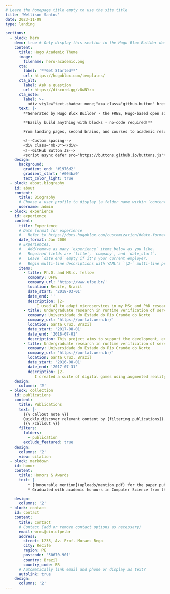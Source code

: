 ```yaml
---
# Leave the homepage title empty to use the site title
title: 'Wellison Santos'
date: 2023-11-09
type: landing

sections:
  - block: hero
    demo: true # Only display this section in the Hugo Blox Builder demo site
    content:
      title: Hugo Academic Theme
      image:
        filename: hero-academic.png
      cta:
        label: '**Get Started**'
        url: https://hugoblox.com/templates/
      cta_alt:
        label: Ask a question
        url: https://discord.gg/z8wNYzb
      cta_note:
        label: >-
          <div style="text-shadow: none;"><a class="github-button" href="https://github.com/HugoBlox/hugo-blox-builder" data-icon="octicon-star" data-size="large" data-show-count="true" aria-label="Star">Star Hugo Blox Builder</a></div><div style="text-shadow: none;"><a class="github-button" href="https://github.com/HugoBlox/theme-academic-cv" data-icon="octicon-star" data-size="large" data-show-count="true" aria-label="Star">Star the Academic template</a></div>
      text: |-
        **Generated by Hugo Blox Builder - the FREE, Hugo-based open source website builder trusted by 500,000+ sites.**

        **Easily build anything with blocks - no-code required!**

        From landing pages, second brains, and courses to academic resumés, conferences, and tech blogs.

        <!--Custom spacing-->
        <div class="mb-3"></div>
        <!--GitHub Button JS-->
        <script async defer src="https://buttons.github.io/buttons.js"></script>
    design:
      background:
        gradient_end: '#1976d2'
        gradient_start: '#004ba0'
        text_color_light: true
  - block: about.biography
    id: about
    content:
      title: Biography
      # Choose a user profile to display (a folder name within `content/authors/`)
      username: admin
  - block: experience
    id: experience
    content:
      title: Experience
      # Date format for experience
      #   Refer to https://docs.hugoblox.com/customization/#date-format
      date_format: Jan 2006
      # Experiences.
      #   Add/remove as many `experience` items below as you like.
      #   Required fields are `title`, `company`, and `date_start`.
      #   Leave `date_end` empty if it's your current employer.
      #   Begin multi-line descriptions with YAML's `|2-` multi-line prefix.
      items:
        - title: Ph.D. and MS.c. fellow
          company: UFPE
          company_url: 'https://www.ufpe.br/'
          location: Recife, Brazil
          date_start: '2018-03-01'
          date_end: ''
          description: |2-
              I used AI to adapt microservices in my MSc and PhD research. My Master's research resulted in a proactive, adaptive solution that decreased app response time by 20\% compared to the de facto baseline approach (HPA) in best-case scenarios. Also, I focused on improving the forecast component through the Multiple Predictors System (MPS) in my PhD. </br></br><b>Transferable skills</b>&#58; Machine Learning, Microservices, Time series forecasting, Auto-scaling, Self-adaptive Systems, Kubernetes, Python, Java
        - title: Undergraduate research in runtime verification of service compositions
          company: Universidade do Estado do Rio Grande do Norte
          company_url: 'https://portal.uern.br/'
          location: Santa Cruz, Brazil
          date_start: '2017-08-01'
          date_end: '2018-07-01'
          description: This project aims to support the development, execution, and monitoring of service compositions. As service compositions are executed in dynamic environments and developed by different programmers, formal verification techniques are used to ensure the expected behaviour is met during runtime..<br/><br/><b>Transferable skills</b>&#58;  SOA, Microservices, Formal description, Self-Adaptive Systems, Systems modelling
        - title: Undergraduate research in runtime verification of service compositions
          company: Universidade do Estado do Rio Grande do Norte
          company_url: 'https://portal.uern.br/'
          location: Santa Cruz, Brazil
          date_start: '2016-08-01'
          date_end: '2017-07-31'
          description: |2- 
             I created a suite of digital games using augmented reality to improve children's motor coordination. The games required the child to identify markings containing puzzles, leading them to the next mark. As a result, the software aimed to stimulate children's movement.<br/><br/><b>Transferable skills</b>&#58; Unity, Android, Augmented reality.
    design:
      columns: '2'
  - block: collection
    id: publications
    content:
      title: Publications
      text: |-
        {{% callout note %}}
        Quickly discover relevant content by [filtering publications](./publication/).
        {{% /callout %}}
      filters:
        folders:
          - publication
        exclude_featured: true
    design:
      columns: '2'
      view: citation
  - block: markdown
    id: honor
    content:
      title: Honors & Awards
      text: |-
          * [Honourable mention](uploads/mention.pdf) for the paper published at the [SRBC 2019](https://sol.sbc.org.br/index.php/sbrc_estendido/issue/view/455)
          * Graduated with academic honours in Computer Science from the Universidade do Estado do Rio Grande do Norte as the best student.

    design:
      columns: '2'
  - block: contact
    id: contact
    content:
      title: Contact
      # Contact (add or remove contact options as necessary)
      email: wrms@cin.ufpe.br
      address:
        street: 1235, Av. Prof. Moraes Rego
        city: Recife
        region: PE
        postcode: '50670-901'
        country: Brazil
        country_code: BR
      # Automatically link email and phone or display as text?
      autolink: true
    design:
      columns: '2'
---
```

